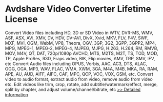# Avdshare Video Converter Lifetime License
Convert Video files including HD, 3D or SD Video in WTV, DVR-MS, WMV, ASF, ASX, AVI, XMV, DV, HDV, DV-AVI, DivX, Xvid, MKV, FLV, F4V, SWF, MXF, MVI, OGM, WebM, VP8, Theora, OGV, 3GP, 3G2, 3GPP, 3GPP2, MP4, MPG, MPEG-1, MPEG-2, MPEG-4, MJPEG, MJPG, H.263, H.264, RM, RMVB, MOV, M4V, QT, DAT, 720p/1080p AVCHD, MTS, M2TS, M2T, TS, TOD, MOD, TP, Apple ProRes, R3D, Fraps video, BIK, Flip movies, AMV, TRP, SMV, IFV, etc Convert Audio files including OPUS, Vorbis, AAC, AC3, DTS, ALAC, OGG, OGA, MP3, WAV, FLAC, WMA, XWM, 3GA, M4A, M4B, MKA, RA, RAM, APE, AU, AUD, AIFF, AIFC, CAF, MPC, QCP, VOC, VOX, GSM, etc. Convert video to audio format, extract audio from video, remove audio from video etc. Edit videos like trim, crop, rotate, add subtitle/watermark/effect, merge, split by chapter, and adjust volume/channel/bitrate, etc
[>> Detailed information](https://secure.shareit.com/shareit/product.html?productid=300731562&affiliateid=200057808)